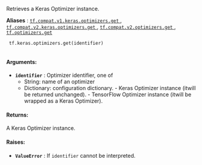 Retrieves a Keras Optimizer instance.

**Aliases** : [ `tf.compat.v1.keras.optimizers.get` ](/api_docs/python/tf/keras/optimizers/get), [ `tf.compat.v2.keras.optimizers.get` ](/api_docs/python/tf/keras/optimizers/get), [ `tf.compat.v2.optimizers.get` ](/api_docs/python/tf/keras/optimizers/get), [ `tf.optimizers.get` ](/api_docs/python/tf/keras/optimizers/get)

```
 tf.keras.optimizers.get(identifier)
 
```

#### Arguments:
- **`identifier`** : Optimizer identifier, one of
    - String: name of an optimizer
    - Dictionary: configuration dictionary. - Keras Optimizer instance (itwill be returned unchanged). - TensorFlow Optimizer instance (itwill be wrapped as a Keras Optimizer).


#### Returns:
A Keras Optimizer instance.

#### Raises:
- **`ValueError`** : If  `identifier`  cannot be interpreted.
